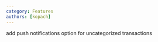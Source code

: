 ```yaml
---
category: Features
authors: [kopach]
---
```


add push notifications option for uncategorized transactions
